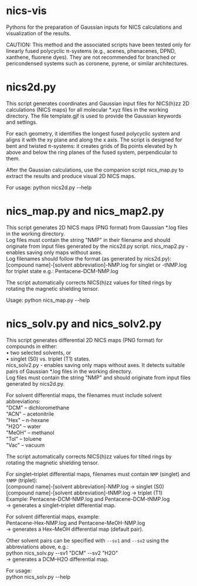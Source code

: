 # nics-vis
Pythons for the preparation of Gaussian inputs for NICS calculations and visualization of the results.

CAUTION: This method and the associated scripts have been tested only for linearly fused polycyclic π-systems (e.g., acenes, phenacenes, DPND, xanthene, fluorene dyes). They are not recommended for branched or pericondensed systems such as coronene, pyrene, or similar architectures.

# nics2d.py 
This script generates coordinates and Gaussian input files for NICS(h)zz 2D calculations (NICS maps) 
for all molecular *.xyz files in the working directory. The file template.gjf is used to provide the 
Gaussian keywords and settings. 

For each geometry, it identifies the longest fused polycyclic system and aligns it with the xy plane and along the x axis. The script is designed for bent and twisted π-systems: it creates grids of Bq points elevated by h above and below the ring planes of the fused system, perpendicular to them. 

After the Gaussian calculations, use the companion script nics_map.py to extract the results and produce 
visual 2D NICS maps.

For usage:
python nics2d.py --help

# nics_map.py and nics_map2.py
This script generates 2D NICS maps (PNG format) from Gaussian *.log files in the working directory.  
Log files must contain the string "NMP" in their filename and should originate from input files generated 
by the nics2d.py script.
nics_map2.py - enables saving only maps without axes.  
Log filenames should follow the format (as generated by nics2d.py):
[compound name]-[solvent abbreviation]-NMP.log for singlet or -tNMP.log for triplet state
e.g.: Pentacene-DCM-NMP.log

The script automatically corrects NICS(h)zz values for tilted rings by rotating the magnetic shielding tensor.  

Usage:
    python nics_map.py --help

# nics_solv.py and nics_solv2.py
This script generates differential 2D NICS maps (PNG format) for compounds in either:  
    • two selected solvents, or  
    • singlet (S0) vs. triplet (T1) states.  
nics_solv2.py - enables saving only maps without axes.
It detects suitable pairs of Gaussian *.log files in the working directory.  
Log files must contain the string "NMP" and should originate from input files generated by nics2d.py.  

For solvent differential maps, the filenames must include solvent abbreviations:  
    "DCM"  – dichloromethane  
    "ACN"  – acetonitrile  
    "Hex"  – n-hexane  
    "H2O"  – water  
    "MeOH" – methanol  
    "Tol"  – toluene  
    "Vac"  – vacuum  

The script automatically corrects NICS(h)zz values for tilted rings by rotating the magnetic shielding tensor.  

For singlet–triplet differential maps, filenames must contain `NMP` (singlet) and `tNMP` (triplet):  
    [compound name]-[solvent abbreviation]-NMP.log     → singlet (S0)  
    [compound name]-[solvent abbreviation]-tNMP.log    → triplet (T1)  
Example: Pentacene-DCM-NMP.log and Pentacene-DCM-tNMP.log  
→ generates a singlet–triplet differential map.  

For solvent differential maps, example:  
    Pentacene-Hex-NMP.log and Pentacene-MeOH-NMP.log  
→ generates a Hex–MeOH differential map (default pair).  

Other solvent pairs can be specified with `--sv1` and `--sv2` using the abbreviations above, e.g.:  
    python nics_solv.py --sv1 "DCM" --sv2 "H2O"  
→ generates a DCM–H2O differential map.  

For usage:  
    python nics_solv.py --help

